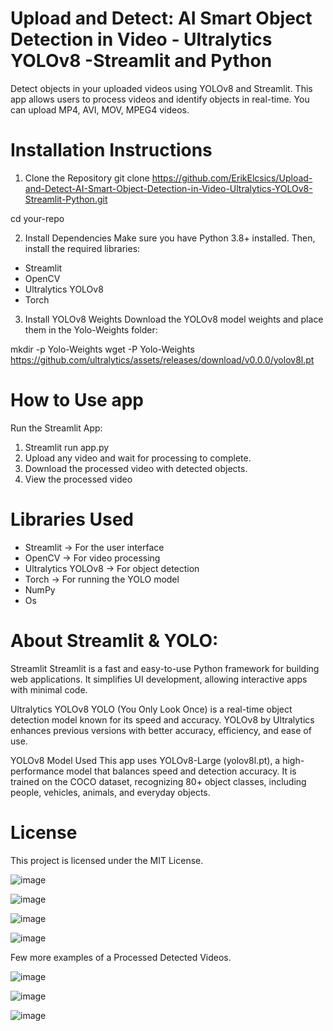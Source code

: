 # Upload and Detect: AI Smart Object Detection in Video - Ultralytics YOLOv8 -Streamlit and Python

Detect objects in your uploaded videos using YOLOv8 and Streamlit. This app allows users to process videos and identify objects in real-time. You can upload MP4, AVI, MOV, MPEG4 videos.

# Installation Instructions

1. Clone the Repository
git clone https://github.com/ErikElcsics/Upload-and-Detect-AI-Smart-Object-Detection-in-Video-Ultralytics-YOLOv8-Streamlit-Python.git

cd your-repo

2. Install Dependencies
Make sure you have Python 3.8+ installed. Then, install the required libraries:

- Streamlit 
- OpenCV 
- Ultralytics YOLOv8 
- Torch 

3. Install YOLOv8 Weights
Download the YOLOv8 model weights and place them in the Yolo-Weights folder:

mkdir -p Yolo-Weights
wget -P Yolo-Weights https://github.com/ultralytics/assets/releases/download/v0.0.0/yolov8l.pt

# How to Use app

Run the Streamlit App:

1. Streamlit run app.py
2. Upload any video and wait for processing to complete.
3. Download the processed video with detected objects.
4. View the processed video

# Libraries Used
- Streamlit → For the user interface
- OpenCV → For video processing
- Ultralytics YOLOv8 → For object detection
- Torch → For running the YOLO model
- NumPy
- Os

# About Streamlit & YOLO:

Streamlit
Streamlit is a fast and easy-to-use Python framework for building web applications. It simplifies UI development, allowing interactive apps with minimal code.

Ultralytics YOLOv8
YOLO (You Only Look Once) is a real-time object detection model known for its speed and accuracy. YOLOv8 by Ultralytics enhances previous versions with better accuracy, efficiency, and ease of use.

YOLOv8 Model Used
This app uses YOLOv8-Large (yolov8l.pt), a high-performance model that balances speed and detection accuracy. It is trained on the COCO dataset, recognizing 80+ object classes, including people, vehicles, animals, and everyday objects.

# License
This project is licensed under the MIT License.

![image](https://github.com/user-attachments/assets/1b741da8-6302-4dd5-b342-0a753f56695e)

![image](https://github.com/user-attachments/assets/1ea8fb96-c951-4fc7-80a4-43b4a16dacb4)

![image](https://github.com/user-attachments/assets/b96d8490-8a4a-4367-9592-2bf4c238a717)

![image](https://github.com/user-attachments/assets/4a923e6c-f92a-4497-878c-7759565558d3)

Few more examples of a Processed Detected Videos.

![image](https://github.com/user-attachments/assets/277e5dd7-2383-436f-b3c9-ab12903ff899)

![image](https://github.com/user-attachments/assets/701d1707-7dbc-48c3-938a-77d82f3c44c0)

![image](https://github.com/user-attachments/assets/8271a785-0066-4997-bca3-7b66b8dffed4)




